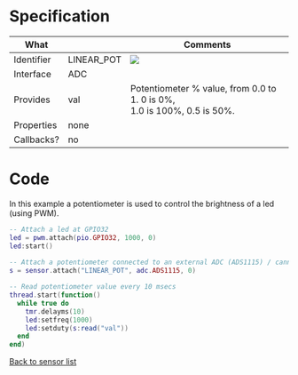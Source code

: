 # Specification

| What         |                 | Comments                    |
|--------------|-----------------|-----------------------------|
| Identifier   | LINEAR_POT      | ![](http://git.whitecatboard.org/pot.png) |
| Interface    | ADC             |                             |
| Provides     | val             | Potentiometer % value, from 0.0 to 1. 0 is 0%,<br/>1.0 is 100%, 0.5 is 50%.|
| Properties   | none            |                             | 
| Callbacks?   | no              |                             |

# Code

In this example a potentiometer is used to control the brightness of a led (using PWM).

```lua
-- Attach a led at GPIO32
led = pwm.attach(pio.GPIO32, 1000, 0)
led:start()
      
-- Attach a potentiometer connected to an external ADC (ADS1115) / cannel 0
s = sensor.attach("LINEAR_POT", adc.ADS1115, 0)

-- Read potentiometer value every 10 msecs
thread.start(function()
  while true do
    tmr.delayms(10)
    led:setfreq(1000)
    led:setduty(s:read("val"))
  end
end)
```

[Back to sensor list](./Sensor-module#supported-sensors)
